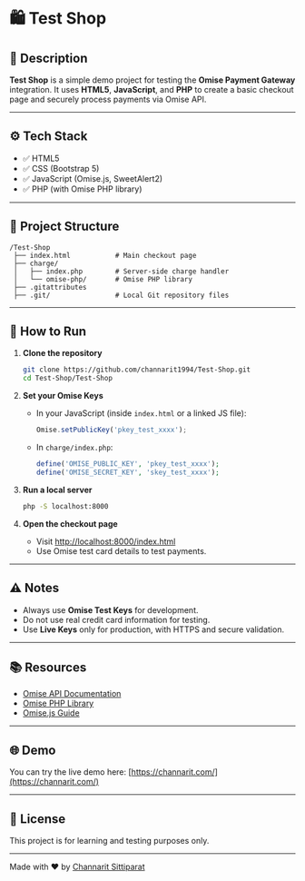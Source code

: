 # 🛍️ Test Shop

## 📄 Description
**Test Shop** is a simple demo project for testing the **Omise Payment Gateway** integration.
It uses **HTML5**, **JavaScript**, and **PHP** to create a basic checkout page and securely process payments via Omise API.

---

## ⚙️ Tech Stack
- ✅ HTML5
- ✅ CSS (Bootstrap 5)
- ✅ JavaScript (Omise.js, SweetAlert2)
- ✅ PHP (with Omise PHP library)

---

## 📂 Project Structure

```
/Test-Shop
 ├── index.html           # Main checkout page
 ├── charge/
 │   ├── index.php        # Server-side charge handler
 │   └── omise-php/       # Omise PHP library
 ├── .gitattributes
 ├── .git/                # Local Git repository files
```

---

## 🚀 How to Run

1. **Clone the repository**
   ```bash
   git clone https://github.com/channarit1994/Test-Shop.git
   cd Test-Shop/Test-Shop
   ```

2. **Set your Omise Keys**
   - In your JavaScript (inside `index.html` or a linked JS file):
     ```javascript
     Omise.setPublicKey('pkey_test_xxxx');
     ```
   - In `charge/index.php`:
     ```php
     define('OMISE_PUBLIC_KEY', 'pkey_test_xxxx');
     define('OMISE_SECRET_KEY', 'skey_test_xxxx');
     ```

3. **Run a local server**
   ```bash
   php -S localhost:8000
   ```

4. **Open the checkout page**
   - Visit [http://localhost:8000/index.html](http://localhost:8000/index.html)
   - Use Omise test card details to test payments.

---

## ⚠️ Notes

- Always use **Omise Test Keys** for development.
- Do not use real credit card information for testing.
- Use **Live Keys** only for production, with HTTPS and secure validation.

---

## 📚 Resources

- [Omise API Documentation](https://docs.omise.co)
- [Omise PHP Library](https://github.com/omise/omise-php)
- [Omise.js Guide](https://docs.omise.co/omise-js/)

---

## 🌐 Demo

You can try the live demo here: [https://channarit.com/](https://channarit.com/)

---

## 📜 License

This project is for learning and testing purposes only.

---

Made with ❤️ by [Channarit Sittiparat](https://github.com/channarit1994)
